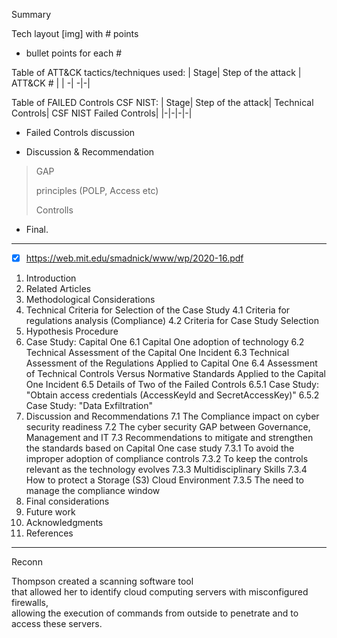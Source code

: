 Summary

Tech layout [img] with # points
- bullet points for each #

Table of ATT&CK tactics/techniques used:
| Stage| Step of the attack | ATT&CK # |
| -| -|-|

Table of FAILED Controls CSF NIST:
| Stage| Step of the attack| Technical Controls| CSF NIST Failed Controls|
|-|-|-|-|

- Failed Controls discussion

- Discussion & Recommendation
> GAP
> 
>  principles (POLP, Access etc)
>
> Controlls

- Final.

___
- [x] https://web.mit.edu/smadnick/www/wp/2020-16.pdf

1. Introduction
2. Related Articles
3. Methodological Considerations
4. Technical Criteria for Selection of the Case Study
4.1 Criteria for regulations analysis (Compliance)
4.2 Criteria for Case Study Selection
5. Hypothesis Procedure
6. Case Study: Capital One
6.1 Capital One adoption of technology
6.2 Technical Assessment of the Capital One Incident
6.3 Technical Assessment of the Regulations Applied to Capital One
6.4 Assessment of Technical Controls Versus Normative Standards Applied to the Capital One Incident
6.5 Details of Two of the Failed Controls
6.5.1 Case Study: "Obtain access credentials (AccessKeyld and SecretAccessKey)"
6.5.2 Case Study: "Data Exfiltration"
7. Discussion and Recommendations
7.1 The Compliance impact on cyber security readiness
7.2 The cyber security GAP between Governance, Management and IT
7.3 Recommendations to mitigate and strengthen the standards based on Capital One case study
7.3.1 To avoid the improper adoption of compliance controls
7.3.2 To keep the controls relevant as the technology evolves
7.3.3 Multidisciplinary Skills
7.3.4 How to protect a Storage (S3) Cloud Environment
7.3.5 The need to manage the compliance window
8. Final considerations
9. Future work
10. Acknowledgments
11. References
___
Reconn

Thompson created a scanning software tool \
that allowed her to identify cloud computing servers with misconfigured firewalls, \
allowing the execution of commands from outside to penetrate and to access these servers.
